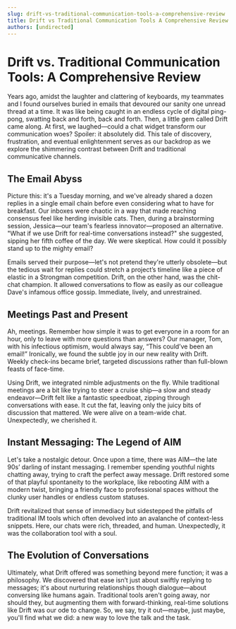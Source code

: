 ```yaml
---
slug: drift-vs-traditional-communication-tools-a-comprehensive-review
title: Drift vs Traditional Communication Tools A Comprehensive Review
authors: [undirected]
---
```


# Drift vs. Traditional Communication Tools: A Comprehensive Review

Years ago, amidst the laughter and clattering of keyboards, my teammates and I found ourselves buried in emails that devoured our sanity one unread thread at a time. It was like being caught in an endless cycle of digital ping-pong, swatting back and forth, back and forth. Then, a little gem called Drift came along. At first, we laughed—could a chat widget transform our communication woes? Spoiler: it absolutely did. This tale of discovery, frustration, and eventual enlightenment serves as our backdrop as we explore the shimmering contrast between Drift and traditional communicative channels.

## The Email Abyss

Picture this: it's a Tuesday morning, and we've already shared a dozen replies in a single email chain before even considering what to have for breakfast. Our inboxes were chaotic in a way that made reaching consensus feel like herding invisible cats. Then, during a brainstorming session, Jessica—our team's fearless innovator—proposed an alternative. "What if we use Drift for real-time conversations instead?" she suggested, sipping her fifth coffee of the day. We were skeptical. How could it possibly stand up to the mighty email?

Emails served their purpose—let's not pretend they're utterly obsolete—but the tedious wait for replies could stretch a project’s timeline like a piece of elastic in a Strongman competition. Drift, on the other hand, was the chit-chat champion. It allowed conversations to flow as easily as our colleague Dave's infamous office gossip. Immediate, lively, and unrestrained.

## Meetings Past and Present

Ah, meetings. Remember how simple it was to get everyone in a room for an hour, only to leave with more questions than answers? Our manager, Tom, with his infectious optimism, would always say, “This could’ve been an email!” Ironically, we found the subtle joy in our new reality with Drift. Weekly check-ins became brief, targeted discussions rather than full-blown feasts of face-time. 

Using Drift, we integrated nimble adjustments on the fly. While traditional meetings are a bit like trying to steer a cruise ship—a slow and steady endeavor—Drift felt like a fantastic speedboat, zipping through conversations with ease. It cut the fat, leaving only the juicy bits of discussion that mattered. We were alive on a team-wide chat. Unexpectedly, we cherished it.

## Instant Messaging: The Legend of AIM

Let's take a nostalgic detour. Once upon a time, there was AIM—the late 90s’ darling of instant messaging. I remember spending youthful nights chatting away, trying to craft the perfect away message. Drift restored some of that playful spontaneity to the workplace, like rebooting AIM with a modern twist, bringing a friendly face to professional spaces without the clunky user handles or endless custom statuses.

Drift revitalized that sense of immediacy but sidestepped the pitfalls of traditional IM tools which often devolved into an avalanche of context-less snippets. Here, our chats were rich, threaded, and human. Unexpectedly, it was the collaboration tool with a soul.

## The Evolution of Conversations

Ultimately, what Drift offered was something beyond mere function; it was a philosophy. We discovered that ease isn’t just about swiftly replying to messages; it's about nurturing relationships though dialogue—about conversing like humans again. Traditional tools aren't going away, nor should they, but augmenting them with forward-thinking, real-time solutions like Drift was our ode to change. So, we say, try it out—maybe, just maybe, you'll find what we did: a new way to love the talk and the task.
